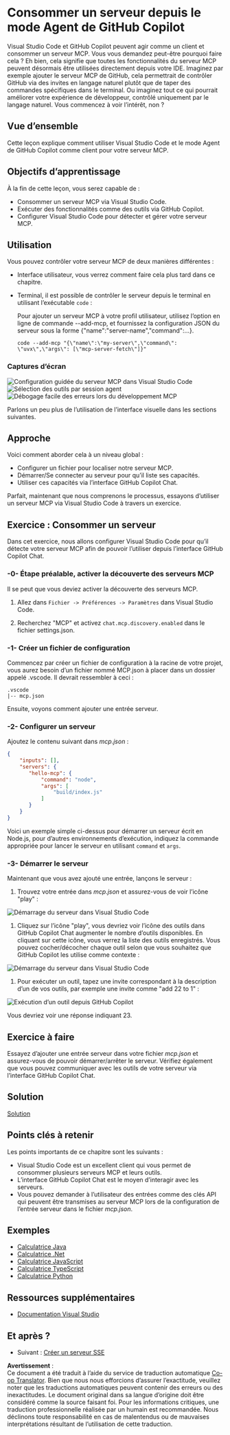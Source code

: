 <!--
CO_OP_TRANSLATOR_METADATA:
{
  "original_hash": "8ea28e5e566edd5969337fd0b191ba3f",
  "translation_date": "2025-07-16T21:28:02+00:00",
  "source_file": "03-GettingStarted/04-vscode/README.md",
  "language_code": "fr"
}
-->
# Consommer un serveur depuis le mode Agent de GitHub Copilot

Visual Studio Code et GitHub Copilot peuvent agir comme un client et consommer un serveur MCP. Vous vous demandez peut-être pourquoi faire cela ? Eh bien, cela signifie que toutes les fonctionnalités du serveur MCP peuvent désormais être utilisées directement depuis votre IDE. Imaginez par exemple ajouter le serveur MCP de GitHub, cela permettrait de contrôler GitHub via des invites en langage naturel plutôt que de taper des commandes spécifiques dans le terminal. Ou imaginez tout ce qui pourrait améliorer votre expérience de développeur, contrôlé uniquement par le langage naturel. Vous commencez à voir l’intérêt, non ?

## Vue d’ensemble

Cette leçon explique comment utiliser Visual Studio Code et le mode Agent de GitHub Copilot comme client pour votre serveur MCP.

## Objectifs d’apprentissage

À la fin de cette leçon, vous serez capable de :

- Consommer un serveur MCP via Visual Studio Code.
- Exécuter des fonctionnalités comme des outils via GitHub Copilot.
- Configurer Visual Studio Code pour détecter et gérer votre serveur MCP.

## Utilisation

Vous pouvez contrôler votre serveur MCP de deux manières différentes :

- Interface utilisateur, vous verrez comment faire cela plus tard dans ce chapitre.
- Terminal, il est possible de contrôler le serveur depuis le terminal en utilisant l’exécutable `code` :

  Pour ajouter un serveur MCP à votre profil utilisateur, utilisez l’option en ligne de commande --add-mcp, et fournissez la configuration JSON du serveur sous la forme {\"name\":\"server-name\",\"command\":...}.

  ```
  code --add-mcp "{\"name\":\"my-server\",\"command\": \"uvx\",\"args\": [\"mcp-server-fetch\"]}"
  ```

### Captures d’écran

![Configuration guidée du serveur MCP dans Visual Studio Code](../../../../translated_images/chat-mode-agent.729a22473f822216dd1e723aaee1f7d4a2ede571ee0948037a2d9357a63b9d0b.fr.png)  
![Sélection des outils par session agent](../../../../translated_images/agent-mode-select-tools.522c7ba5df0848f8f0d1e439c2e96159431bc620cb39ccf3f5dc611412fd0006.fr.png)  
![Débogage facile des erreurs lors du développement MCP](../../../../translated_images/mcp-list-servers.fce89eefe3f30032bed8952e110ab9d82fadf043fcfa071f7d40cf93fb1ea9e9.fr.png)

Parlons un peu plus de l’utilisation de l’interface visuelle dans les sections suivantes.

## Approche

Voici comment aborder cela à un niveau global :

- Configurer un fichier pour localiser notre serveur MCP.
- Démarrer/Se connecter au serveur pour qu’il liste ses capacités.
- Utiliser ces capacités via l’interface GitHub Copilot Chat.

Parfait, maintenant que nous comprenons le processus, essayons d’utiliser un serveur MCP via Visual Studio Code à travers un exercice.

## Exercice : Consommer un serveur

Dans cet exercice, nous allons configurer Visual Studio Code pour qu’il détecte votre serveur MCP afin de pouvoir l’utiliser depuis l’interface GitHub Copilot Chat.

### -0- Étape préalable, activer la découverte des serveurs MCP

Il se peut que vous deviez activer la découverte des serveurs MCP.

1. Allez dans `Fichier -> Préférences -> Paramètres` dans Visual Studio Code.

1. Recherchez "MCP" et activez `chat.mcp.discovery.enabled` dans le fichier settings.json.

### -1- Créer un fichier de configuration

Commencez par créer un fichier de configuration à la racine de votre projet, vous aurez besoin d’un fichier nommé MCP.json à placer dans un dossier appelé .vscode. Il devrait ressembler à ceci :

```text
.vscode
|-- mcp.json
```

Ensuite, voyons comment ajouter une entrée serveur.

### -2- Configurer un serveur

Ajoutez le contenu suivant dans *mcp.json* :

```json
{
    "inputs": [],
    "servers": {
       "hello-mcp": {
           "command": "node",
           "args": [
               "build/index.js"
           ]
       }
    }
}
```

Voici un exemple simple ci-dessus pour démarrer un serveur écrit en Node.js, pour d’autres environnements d’exécution, indiquez la commande appropriée pour lancer le serveur en utilisant `command` et `args`.

### -3- Démarrer le serveur

Maintenant que vous avez ajouté une entrée, lançons le serveur :

1. Trouvez votre entrée dans *mcp.json* et assurez-vous de voir l’icône "play" :

  ![Démarrage du serveur dans Visual Studio Code](../../../../translated_images/vscode-start-server.8e3c986612e3555de47e5b1e37b2f3020457eeb6a206568570fd74a17e3796ad.fr.png)  

1. Cliquez sur l’icône "play", vous devriez voir l’icône des outils dans GitHub Copilot Chat augmenter le nombre d’outils disponibles. En cliquant sur cette icône, vous verrez la liste des outils enregistrés. Vous pouvez cocher/décocher chaque outil selon que vous souhaitez que GitHub Copilot les utilise comme contexte :

  ![Démarrage du serveur dans Visual Studio Code](../../../../translated_images/vscode-tool.0b3bbea2fb7d8c26ddf573cad15ef654e55302a323267d8ee6bd742fe7df7fed.fr.png)

1. Pour exécuter un outil, tapez une invite correspondant à la description d’un de vos outils, par exemple une invite comme "add 22 to 1" :

  ![Exécution d’un outil depuis GitHub Copilot](../../../../translated_images/vscode-agent.d5a0e0b897331060518fe3f13907677ef52b879db98c64d68a38338608f3751e.fr.png)

  Vous devriez voir une réponse indiquant 23.

## Exercice à faire

Essayez d’ajouter une entrée serveur dans votre fichier *mcp.json* et assurez-vous de pouvoir démarrer/arrêter le serveur. Vérifiez également que vous pouvez communiquer avec les outils de votre serveur via l’interface GitHub Copilot Chat.

## Solution

[Solution](./solution/README.md)

## Points clés à retenir

Les points importants de ce chapitre sont les suivants :

- Visual Studio Code est un excellent client qui vous permet de consommer plusieurs serveurs MCP et leurs outils.
- L’interface GitHub Copilot Chat est le moyen d’interagir avec les serveurs.
- Vous pouvez demander à l’utilisateur des entrées comme des clés API qui peuvent être transmises au serveur MCP lors de la configuration de l’entrée serveur dans le fichier *mcp.json*.

## Exemples

- [Calculatrice Java](../samples/java/calculator/README.md)  
- [Calculatrice .Net](../../../../03-GettingStarted/samples/csharp)  
- [Calculatrice JavaScript](../samples/javascript/README.md)  
- [Calculatrice TypeScript](../samples/typescript/README.md)  
- [Calculatrice Python](../../../../03-GettingStarted/samples/python)

## Ressources supplémentaires

- [Documentation Visual Studio](https://code.visualstudio.com/docs/copilot/chat/mcp-servers)

## Et après ?

- Suivant : [Créer un serveur SSE](../05-sse-server/README.md)

**Avertissement** :  
Ce document a été traduit à l’aide du service de traduction automatique [Co-op Translator](https://github.com/Azure/co-op-translator). Bien que nous nous efforcions d’assurer l’exactitude, veuillez noter que les traductions automatiques peuvent contenir des erreurs ou des inexactitudes. Le document original dans sa langue d’origine doit être considéré comme la source faisant foi. Pour les informations critiques, une traduction professionnelle réalisée par un humain est recommandée. Nous déclinons toute responsabilité en cas de malentendus ou de mauvaises interprétations résultant de l’utilisation de cette traduction.